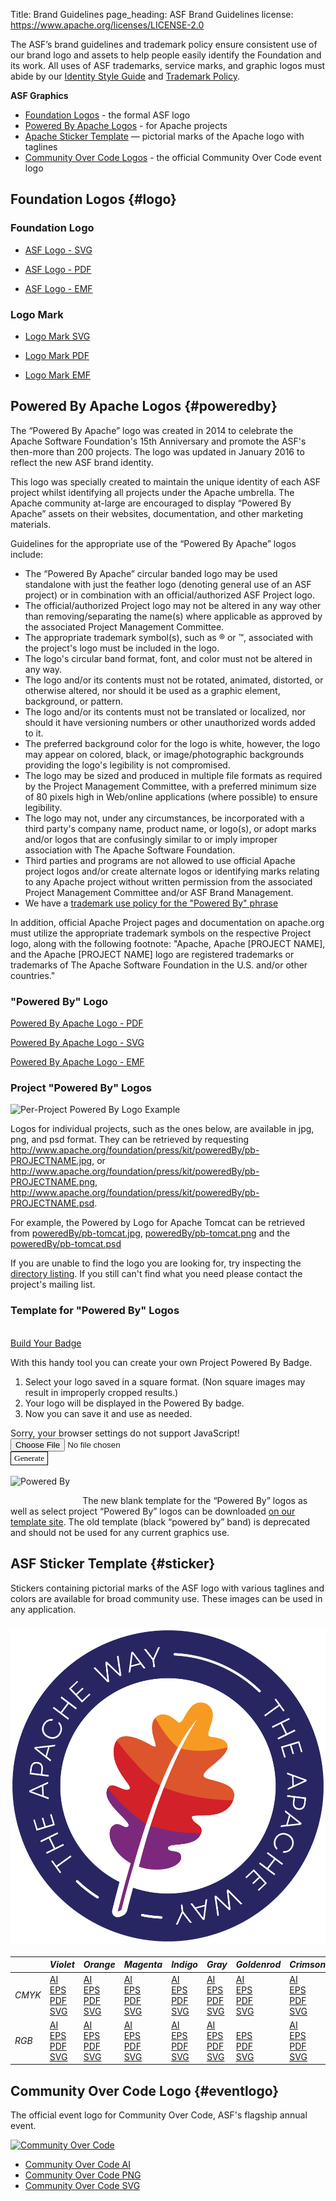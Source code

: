 Title: Brand Guidelines
page_heading: ASF Brand Guidelines
license: https://www.apache.org/licenses/LICENSE-2.0

The ASF’s brand guidelines and trademark policy ensure consistent use of our brand logo and assets to help people easily identify the Foundation and its work. All uses of ASF trademarks, service marks, and graphic logos must abide by our [Identity Style Guide](/foundation/press/kit/ApacheFoundation_StyleGuide.pdf) and [Trademark Policy](/foundation/marks/).

**ASF Graphics**
*   [Foundation Logos](#logo) - the formal ASF logo
*   [Powered By Apache Logos](#poweredby) - for Apache projects
*   [Apache Sticker Template](#sticker) — pictorial marks of the Apache logo with taglines
*   [Community Over Code Logos](#eventlogo) - the official Community Over Code event logo

## Foundation Logos {#logo}

### Foundation Logo 

*   [ASF Logo - SVG](asf_logo_wide.svg)

*   [ASF Logo - PDF](asf_logo_wide.pdf)

*   [ASF Logo - EMF](asf_logo_wide.emf)

### Logo Mark 

*   [Logo Mark SVG](feather.svg)

*   [Logo Mark PDF](feather.pdf)

*   [Logo Mark EMF](feather.emf)

## Powered By Apache Logos  {#poweredby}

The “Powered By Apache” logo was created in 2014 to celebrate the Apache Software Foundation's 15th Anniversary and promote the ASF's then-more than 200 projects. The logo was updated in January 2016 to reflect the new ASF brand identity.

This logo was specially created to maintain the unique identity of each ASF project whilst identifying all projects under the Apache umbrella. The Apache community at-large are encouraged to display “Powered By Apache” assets on their websites, documentation, and other marketing materials.

Guidelines for the appropriate use of the “Powered By Apache” logos include:

*   The “Powered By Apache” circular banded logo may be used standalone with just the feather logo (denoting general use of an ASF project) or in combination with an official/authorized ASF Project logo.
*   The official/authorized Project logo may not be altered in any way other than removing/separating the name(s) where applicable as approved by the associated Project Management Committee.
*   The appropriate trademark symbol(s), such as ® or ™, associated with the project's logo must be included in the logo.
*   The logo's circular band format, font, and color must not be altered in any way.
*   The logo and/or its contents must not be rotated, animated, distorted, or otherwise altered, nor should it be used as a graphic element, background, or pattern.
*   The logo and/or its contents must not be translated or localized, nor should it have versioning numbers or other unauthorized words added to it.
*   The preferred background color for the logo is white, however, the logo may appear on colored, black, or image/photographic backgrounds providing the logo's legibility is not compromised.
*   The logo may be sized and produced in multiple file formats as required by the Project Management Committee, with a preferred minimum size of 80 pixels high in Web/online applications (where possible) to ensure legibility.
*   The logo may not, under any circumstances, be incorporated with a third party's company name, product name, or logo(s), or adopt marks and/or logos that are confusingly similar to or imply improper association with The Apache Software Foundation.
*   Third parties and programs are not allowed to use official Apache project logos and/or create alternate logos or identifying marks relating to any Apache project without written permission from the associated Project Management Committee and/or ASF Brand Management.
*   We have a [trademark use policy for the "Powered By" phrase][1]

In addition, official Apache Project pages and documentation on apache.org must utilize the appropriate trademark symbols on the respective Project logo, along with the following footnote: "Apache, Apache [PROJECT NAME], and the Apache [PROJECT NAME] logo are registered trademarks or trademarks of The Apache Software Foundation in the U.S. and/or other countries."

### "Powered By" Logo  

[Powered By Apache Logo - PDF](poweredBy/Apache_PoweredBy.pdf)

[Powered By Apache Logo - SVG](poweredBy/Apache_PoweredBy.svg)

[Powered By Apache Logo - EMF](poweredBy/Apache_PoweredBy.emf)

### Project "Powered By" Logos 

![Per-Project Powered By Logo Example][2]

Logos for individual projects, such as the ones below, are available in jpg, png, and psd format. They can be retrieved by requesting http://www.apache.org/foundation/press/kit/poweredBy/pb-PROJECTNAME.jpg, or http://www.apache.org/foundation/press/kit/poweredBy/pb-PROJECTNAME.png, http://www.apache.org/foundation/press/kit/poweredBy/pb-PROJECTNAME.psd.

For example, the Powered by Logo for Apache Tomcat can be retrieved from [poweredBy/pb-tomcat.jpg](poweredBy/pb-tomcat.jpg), [poweredBy/pb-tomcat.png](poweredBy/pb-tomcat.png) and the [poweredBy/pb-tomcat.psd](poweredBy/pb-tomcat.psd)

If you are unable to find the logo you are looking for, try inspecting the [directory listing](poweredBy). If you still can't find what you need please contact the project's mailing list.

### Template for "Powered By" Logos 

<br />
<a class="btn btn-primary" role="button" data-toggle="collapse" href="#buildPoweredByBadge" aria-expanded="false" aria-controls="buildPoweredByBadge">Build Your Badge</a>
<div class="collapse" id="buildPoweredByBadge">
    <div class="well">
        <style type="text/css">
            canvas#canvas_poweredBy_1,
            canvas#canvas_poweredBy_2,
            canvas#canvas_poweredBy_3  {
                display: none;
            }
            .poweredBy_canvas_container img  {
                margin: 0 20px 20px 0;
                float: left;
                max-width: 350px;
            }
            input#btnLoad  {
                padding: 2px 5px;
                background: white;
                border: thin solid black;
                font-family: "Super Grotesk";
            }
        </style>
        <div id="PoweredByOverlay">
            <p>With this handy tool you can create your own Project Powered By Badge.</p>
            <ol>
                <li>Select your logo saved in a square format. (Non square images may result in improperly cropped results.)</li>
                <li>Your logo will be displayed in the Powered By badge.</li>
                <li>Now you can save it and use as needed.</li>
            </ol>
            <!-- Change the js-files path here -->
            <script type="text/javascript" src="overlays/poweredBy-overlay.js"></script>
            <noscript>Sorry, your browser settings do not support JavaScript!</noscript>
            <form action="#" id="poweredBy_form" onsubmit="return false;">
                <input id="poweredByImgFile" type="file" />
                <br />
                <input
                id="btnLoad"
                onclick="loadPoweredByImage();"
                type="button"
                value="Generate"
                />&nbsp;
            </form>
            <br />
            <div class="poweredBy_canvas_container">
                <canvas id="canvas_poweredBy_1"></canvas>
                <img alt="Powered By" id="img_poweredBy_1" src="" />
            </div>
            <div class="clearfix">&nbsp;</div>
        </div>
    </div>
</div>

The new blank template for the “Powered By” logos as well as select project “Powered By” logos can be downloaded [on our template site](./poweredBy/powered-by-template-2019). The old template (black “powered by” band) is deprecated and should not be used for any current graphics use.

## ASF Sticker Template  {#sticker}

Stickers containing pictorial marks of the ASF logo with various taglines and colors are available for broad community use. These images can be used in any application.

### ![Apache Way Badge](Indigo_THE_APACHE_WAY_Badge.png)

|      |     *Violet*     |     *Orange*     |     *Magenta*    |    *Indigo*   |     *Gray*    |    *Goldenrod*   |   *Crimson*   |
|------|----------------|----------------|----------------|-------------|-------------|-------------|-------------|
| *CMYK* | [AI](img/the-apache-way-badge/Violet-THE_APACHE_WAY_BADGE-cmyk.ai)<br />[EPS](img/the-apache-way-badge/Violet-THE_APACHE_WAY_BADGE-cmyk.eps)<br />[PDF](img/the-apache-way-badge/Violet-THE_APACHE_WAY_BADGE-cmyk.pdf)<br />[SVG](img/the-apache-way-badge/Violet-THE_APACHE_WAY_BADGE-cmyk.svg) | [AI](img/the-apache-way-badge/Orange-THE_APACHE_WAY_BADGE-cmyk.ai)<br />[EPS](img/the-apache-way-badge/Orange-THE_APACHE_WAY_BADGE-cmyk.eps)<br />[PDF](img/the-apache-way-badge/Orange-THE_APACHE_WAY_BADGE-cmyk.pdf)<br />[SVG](img/the-apache-way-badge/Orange-THE_APACHE_WAY_BADGE-cmyk.svg) | [AI](img/the-apache-way-badge/Magenta-THE_APACHE_WAY_BADGE-cmyk.ai)<br />[EPS](img/the-apache-way-badge/Magenta-THE_APACHE_WAY_BADGE-cmyk.eps)<br />[PDF](img/the-apache-way-badge/Magenta-THE_APACHE_WAY_BADGE-cmyk.pdf)<br />[SVG](img/the-apache-way-badge/Magenta-THE_APACHE_WAY_BADGE-cmyk.svg) | [AI](img/the-apache-way-badge/Indigo-THE_APACHE_WAY_BADGE-cmyk.ai)<br />[EPS](img/the-apache-way-badge/Indigo-THE_APACHE_WAY_BADGE-cmyk.eps)<br />[PDF](img/the-apache-way-badge/Indigo-THE_APACHE_WAY_BADGE-cmyk.pdf)<br />[SVG](img/the-apache-way-badge/Indigo-THE_APACHE_WAY_BADGE-cmyk.svg) | [AI](img/the-apache-way-badge/Gray-THE_APACHE_WAY_BADGE-cmyk.ai)<br />[EPS](img/the-apache-way-badge/Gray-THE_APACHE_WAY_BADGE-cmyk.eps)<br />[PDF](img/the-apache-way-badge/Gray-THE_APACHE_WAY_BADGE-cmyk.pdf)<br />[SVG](img/the-apache-way-badge/Gray-THE_APACHE_WAY_BADGE-cmyk.svg) | [AI](img/the-apache-way-badge/Goldenrod-THE_APACHE_WAY_BADGE-cmyk.ai)<br />[EPS](img/the-apache-way-badge/Goldenrod-THE_APACHE_WAY_BADGE-cmyk.eps)<br />[PDF](img/the-apache-way-badge/Goldenrod-THE_APACHE_WAY_BADGE-cmyk.pdf)<br />[SVG](img/the-apache-way-badge/Goldenrod-THE_APACHE_WAY_BADGE-cmyk.svg) | [AI](img/the-apache-way-badge/Crimson-THE_APACHE_WAY_BADGE-cmyk.ai)<br />[EPS](img/the-apache-way-badge/Crimson-THE_APACHE_WAY_BADGE-cmyk.eps)<br />[PDF](img/the-apache-way-badge/Crimson-THE_APACHE_WAY_BADGE-cmyk.pdf)<br />[SVG](img/the-apache-way-badge/Crimson-THE_APACHE_WAY_BADGE-cmyk.svg) |
|  *RGB* | [AI](img/the-apache-way-badge/Violet-THE_APACHE_WAY_BADGE-rgb.ai)<br />[EPS](img/the-apache-way-badge/Violet-THE_APACHE_WAY_BADGE-rgb.eps)<br />[PDF](img/the-apache-way-badge/Violet-THE_APACHE_WAY_BADGE-rgb.pdf)<br />[SVG](img/the-apache-way-badge/Violet-THE_APACHE_WAY_BADGE-rgb.svg) | [AI](img/the-apache-way-badge/Orange-THE_APACHE_WAY_BADGE-rgb.ai)<br />[EPS](img/the-apache-way-badge/Orange-THE_APACHE_WAY_BADGE-rgb.eps)<br />[PDF](img/the-apache-way-badge/Orange-THE_APACHE_WAY_BADGE-rgb.pdf)<br />[SVG](img/the-apache-way-badge/Orange-THE_APACHE_WAY_BADGE-rgb.svg) | [AI](img/the-apache-way-badge/Magenta-THE_APACHE_WAY_BADGE-rgb.ai)<br />[EPS](img/the-apache-way-badge/Magenta-THE_APACHE_WAY_BADGE-rgb.eps)<br />[PDF](img/the-apache-way-badge/Magenta-THE_APACHE_WAY_BADGE-rgb.pdf)<br />[SVG](img/the-apache-way-badge/Magenta-THE_APACHE_WAY_BADGE-rgb.svg) | [AI](img/the-apache-way-badge/Indigo-THE_APACHE_WAY_BADGE-rgb.ai)<br />[EPS](img/the-apache-way-badge/Indigo-THE_APACHE_WAY_BADGE-rgb.eps)<br />[PDF](img/the-apache-way-badge/Indigo-THE_APACHE_WAY_BADGE-rgb.pdf)<br />[SVG](img/the-apache-way-badge/Indigo-THE_APACHE_WAY_BADGE-rgb.svg) | [AI](img/the-apache-way-badge/Gray-THE_APACHE_WAY_BADGE-rgb.ai)<br />[EPS](img/the-apache-way-badge/Gray-THE_APACHE_WAY_BADGE-rgb.eps)<br />[PDF](img/the-apache-way-badge/Gray-THE_APACHE_WAY_BADGE-rgb.pdf)<br />[SVG](img/the-apache-way-badge/Gray-THE_APACHE_WAY_BADGE-rgb.svg) |  <br />[EPS](img/the-apache-way-badge/Goldenrod-THE_APACHE_WAY_BADGE-rgb.eps)<br />[PDF](img/the-apache-way-badge/Goldenrod-THE_APACHE_WAY_BADGE-rgb.pdf)<br />[SVG](img/the-apache-way-badge/Goldenrod-THE_APACHE_WAY_BADGE-rgb.svg) | [AI](img/the-apache-way-badge/Crimson-THE_APACHE_WAY_BADGE-rgb.ai)<br />[EPS](img/the-apache-way-badge/Crimson-THE_APACHE_WAY_BADGE-rgb.eps)<br />[PDF](img/the-apache-way-badge/Crimson-THE_APACHE_WAY_BADGE-rgb.pdf)<br />[SVG](img/the-apache-way-badge/Crimson-THE_APACHE_WAY_BADGE-rgb.svg) |

[1]: /foundation/marks/faq/#poweredby
[2]: /foundation/press/kit/poweredBy/old-template-before-march-2019/Template.PNG "Per-Project Powered By Logo Example"

## Community Over Code Logo  {#eventlogo}

The official event logo for Community Over Code, ASF's flagship annual event.

[![Community Over Code](community_over_code_logo.png)](community_over_code_logo.png)

*   [Community Over Code AI](community_over_code_logo.ai)
*   [Community Over Code PNG](community_over_code_logo.png)
*   [Community Over Code SVG](community_over_code_logo.svg)
